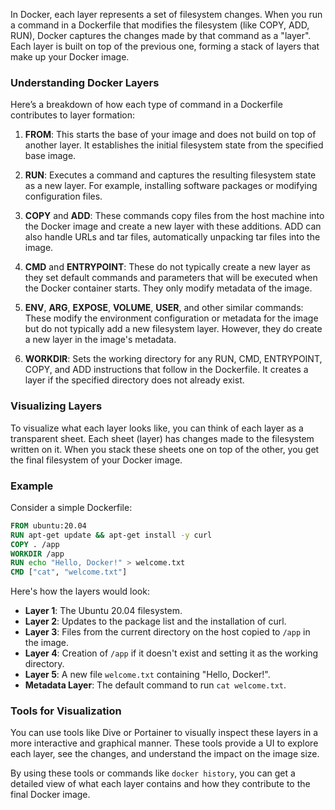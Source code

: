 In Docker, each layer represents a set of filesystem changes. When you run a command in a Dockerfile that modifies the filesystem (like COPY, ADD, RUN), Docker captures the changes made by that command as a "layer". Each layer is built on top of the previous one, forming a stack of layers that make up your Docker image.

### Understanding Docker Layers

Here’s a breakdown of how each type of command in a Dockerfile contributes to layer formation:

1. **FROM**: This starts the base of your image and does not build on top of another layer. It establishes the initial filesystem state from the specified base image.

2. **RUN**: Executes a command and captures the resulting filesystem state as a new layer. For example, installing software packages or modifying configuration files.

3. **COPY** and **ADD**: These commands copy files from the host machine into the Docker image and create a new layer with these additions. ADD can also handle URLs and tar files, automatically unpacking tar files into the image.

4. **CMD** and **ENTRYPOINT**: These do not typically create a new layer as they set default commands and parameters that will be executed when the Docker container starts. They only modify metadata of the image.

5. **ENV**, **ARG**, **EXPOSE**, **VOLUME**, **USER**, and other similar commands: These modify the environment configuration or metadata for the image but do not typically add a new filesystem layer. However, they do create a new layer in the image's metadata.

6. **WORKDIR**: Sets the working directory for any RUN, CMD, ENTRYPOINT, COPY, and ADD instructions that follow in the Dockerfile. It creates a layer if the specified directory does not already exist.

### Visualizing Layers

To visualize what each layer looks like, you can think of each layer as a transparent sheet. Each sheet (layer) has changes made to the filesystem written on it. When you stack these sheets one on top of the other, you get the final filesystem of your Docker image.

### Example

Consider a simple Dockerfile:

```Dockerfile
FROM ubuntu:20.04
RUN apt-get update && apt-get install -y curl
COPY . /app
WORKDIR /app
RUN echo "Hello, Docker!" > welcome.txt
CMD ["cat", "welcome.txt"]
```

Here's how the layers would look:

- **Layer 1**: The Ubuntu 20.04 filesystem.
- **Layer 2**: Updates to the package list and the installation of curl.
- **Layer 3**: Files from the current directory on the host copied to `/app` in the image.
- **Layer 4**: Creation of `/app` if it doesn't exist and setting it as the working directory.
- **Layer 5**: A new file `welcome.txt` containing "Hello, Docker!".
- **Metadata Layer**: The default command to run `cat welcome.txt`.

### Tools for Visualization

You can use tools like Dive or Portainer to visually inspect these layers in a more interactive and graphical manner. These tools provide a UI to explore each layer, see the changes, and understand the impact on the image size.

By using these tools or commands like `docker history`, you can get a detailed view of what each layer contains and how they contribute to the final Docker image.